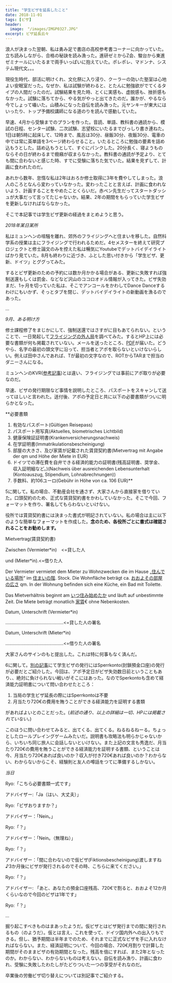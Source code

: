 ```yaml
---
title: "学生ビザを延長したこと"
date: 2018-11-01
tags: [ビザ]
header:
  image:　"/images/IMGP0327.JPG"
excerpt: ビザ延長云々
---
```

浪人が決まった翌朝、私は勇み足で書店の高校参考書コーナーに向かっていた。立ち読みしながら、合格の秘訣を読み漁った。進研ゼミからZ会、駿台から東進ゼミナールにいたるまで両手いっぱいに抱えていた。ポレポレ、マドンナ、システム現代文。。。


現役生時代、部活に明けくれ、文化祭に入り浸り、クーラーの効いた塾室は心地よい安眠室だった。なぜか、私は試験が終わると、とたんに勉強欲がでてくるタイプの人間だったのだ。試験結果を見た時、とくに実感も、虚脱感も、挫折感もなかった。試験に落ちてから、やる気がやっと出てきたのだ。誰かが、やるなら今でしょって囁いた。山積みになった自伝を読み漁った。元ヤンキーが東大にはいったり、トップ予備校講師になる道のりを読んで感動していた。


早速、4月から受験までのプランを作った。音読、単語、教科書の通読から、模試の日程、センター試験、二次試験、志望校にいたるまでびっしり書き連ねた。1日は朝5時に起床して、12時まで、風呂は30分、昼飯30分、夜飯30分、電車の中では常に英単語を3ページ終わらせること。いたるところに勉強の要素を詰め込もうとした。詰め込もうとして、すぐにパンクした。20分長く、寝ようものならその日が終わるまで癇癪が収まらなかった。教科書の通読が予定より、とても間に合わないと感じた時、すでに受験に落ちた気でいた。結果を見ずして、計画に食われたのだ。


あれから数年、怠惰な私は2年はおろか修士取得に3年を費やしてしまった。浪人のころとなんら変わっていなかった。変わったことと言えば、計画に食われないよう、計画することをやめたことくらいだ。赤ペン先生だってスタートダッシュが大事だって言ってたじゃないか。結果、2年の期間をもらっていた学生ビザを更新しなければならなかった。

そこで本記事では学生ビザ更新の経過をまとめようと思う。

*2018年某日某所*

私はミュンヘンの喧騒を離れ、郊外のフライジングへと住まいを移した。自然科学系の授業は主にフライジングで行われるためだ。4セメスターを終えて研究プロジェクトと修士論文のみを控えた私は暢気にYoutubeでデットバイデイライトばかり見ていた。8月も終わりに近づき、ふとした思い付きから「学生ビザ、更新、ドイツ」とググってみた。

するとビザ更新のための予約には数か月かかる場合がある、更新に失敗すれば強制送還もしくは罰金、などなど沢山のココロオドル情報が入ってきた。ビザ失効まだ、1ヶ月を切っていた私は、そこでアンコールをかわしてDance Danceするわけにもいかず、そっとタブを閉じ、デットバイデイライトの新動画を漁るのであった。



...



*9月、ある明け方*

修士課程修了をまじかにして、強制送還ではさすがに目もあてられない。ということで、一日発起して[フライジングの外人局](https://www.kreis-freising.de/buergerservice/abteilungen-und-sachgebiete/auslaenderamt.html)を調べてみた。するとHP上には必要な書類が何も掲載されていない。メールを送ったところ、[PDF](https://www.kreis-freising.de/fileadmin/user_upload/Aemter/Auslaenderamt/Ansprechpartner_Auslaenderamt_1.3.2019.pdf)が届いた。どうやら、名字の最初の頭文字に沿って、担当者とアポを取らないといけないらしい。例えば田中さんであれば、Tが最初の文字なので、ROTからTARまで担当のダニーさんになる。

ミュンヘンのKVR([参考記事](https://rnagais2.github.io/student-visa/))とは違い、フライジングでは事前にアポ取りが必要なのだ。

早速、ビザの発行期限など事情を説明したところ、パスポートをスキャンして送ってほしいと言われた。送付後、アポの予定日と共に以下の必要書類がついに明らかとなった。

**必要書類
1. 有効なパスポート(Gültigen Reisepass)
2. パスポート用写真(Aktuelles, biometrisches Lichtbild)
3. 健康保険証証明書(Krankenversicherungsnachweis)
4. 在学証明書(Immatrikulationsbescheinigung)
5. 部屋の大きさ、及び家賃が記載された賃貸契約書(Mietvertrag mit Angabe der qm und Höhe der Miete in EUR)
6. ドイツでの滞在費を自弁できる経済的能力の証明書(残高証明書、奨学金、収入証明細など。)(Nachweis über ausreichenden Lebensunterhalt (Kontoauszug, Stipendium, Lohnabrechnungen))
7. 手数料、約106ユーロ(Gebühr in Höhe von ca. 106 EUR)**

5に関して。私の場合、不動産会社を通さず、大家さんから直接家を借りていた。口頭契約のため、正式な賃貸契約書をかわしていなかった。そこで今回、フォーマットを作り、署名してもらわないといけない。

役所では賃貸契約書には決まった書式が明記されていない。私の場合は主に以下のような簡単なフォーマットを作成した。**念のため、各役所ごとに書式は確認されることをお勧めします。**

<div class="box5">
<p>Mietvertrag(賃貸契約書)</p>

<p>Zwischen                (Vermieter*in)　<=貸した人 </p>
<p>und                     (Mieter*in).<=借りた人</p>


<p>Der Vermieter vermietet dem Mieter zu Wohnzwecken die im Hause
„<u>住んでいる場所</u>“ im <u>住まいの階</u>. Stock.
Die Wohnfläche beträgt ca. <u>おおよその部屋の広さ</u> qm.
In der Wohnung befinden sich eine Küche, ein Bad mit Toilette.</p>


<p>Das Mietverhältnis beginnt am <u>いつ住み始めたか</u> und läuft auf unbestimmte Zeit. Die Miete beträgt monatlich <u>家賃</u>€ ohne Nebenkosten.</p>


<p>Datum, Unterschrift (Vermieter*in)</p>
<p>………………………………………<=貸した人の署名</p>


<p>Datum, Unterschrift (Mieter*in) </p>
<p>………………………………………<=借りた人の署名</p>

</div>


大家さんのサインのもと提出した。これは特に何事もなく済んだ。

6に関して。[別の記事](https://rnagais2.github.io/student-visa/)にて学生ビザの発行にはSperrkonto(封鎖預金口座)の発行が必要だとご紹介した。今回は、アポ予定日がビザ失効数日前ということもあり、、絶対に負けられない戦いがそこにはあった。なのでSperkontoも含めて経済能力証明書について問い合わせたところ：

1. 当局の学生ビザ延長の際にはSperrkontoは不要
2. 月当たり720€の費用を賄うことができる経済能力を証明する書類

があればよいとのことだった。(*前述の通り、以上の詳細は一切、HPには掲載されていない。*)

このほうに問い合わせてみると、出てくる、出てくる。ねるねるねーる。ちょっとしたロールプレイングゲームみたいだ。説明書も攻略法も明らかじゃないから、いちいち同じ旅人に会話しないといけない。また上記の文言も秀逸だ、月当たり720€の費用を賄うことができる経済能力を証明する書類、ということは今、月当たり720€あれば良いのか？収入が付き720€あれば良いのか？わからない、わからないからこそ、経験則と友人の噂話をつてに準備するしかない。

*当日*

Ryo:「こちら必要書類一式です」

アドバイザー:「Ja（はい、大丈夫）」

Ryo:「ビザおりますか？」

アドバイザー：「Nein。」

Ryo:「？」

アドバイザー：「Nein。（無理ね）」

Ryo:「？」

アドバイザー：「間に合わないので仮ビザ(Fiktionsbescheinigung)渡しますね♪3か月後にビザが発行されるのでその時、こちらに来てください。」

Ryo:「？」

アドバイザー: 「あと、あなたの預金口座残高、720€で割ると、おおよそ12か月くらいなので今回のビザは1年です」

Ryo:「？」


...


掘り起こすべきものはまあったようだ。仮ビザとはビザ発行までの間に発行されるもの（のようだ）。仮とは言え、これを使って、ドイツ国内外への出入りもできる。但し、猶予期間は半年までのため、それまでに正式なビザを手に入れなければならない。また、経済証明について、今回の場合、720€月割りで計算した期間がそのままビザの有効期間となった。残高を倍にすれば、また2年となったのか。わからない、わからないものは考えない。自伝を読み漁り、計画に食われ、受験に失敗したわたしがたどりついた一つの享受がそれなのだ。


卒業後の労働ビザ切り替えについては別記事でご紹介する。

[^2]: あくまでも、フライジングの場合です。
[^3]: 本記事は以前のブログから記事を転載した。
